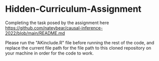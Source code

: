 # Hidden-Curriculum-Assignment
Completing the task posed by the assignment here https://github.com/nateybear/causal-inference-2022/blob/main/README.md

Please run the "AKinclude.R" file before running the rest of the code, and replace the current file path for the 
file path to this cloned repository on your machine in order for the code to work.
